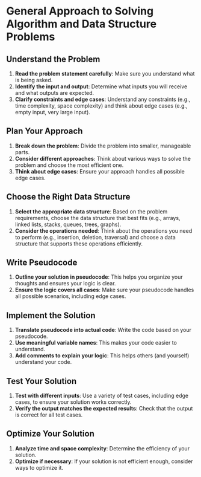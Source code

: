 # General Approach to Solving Algorithm and Data Structure Problems

## Understand the Problem

1. **Read the problem statement carefully**: Make sure you understand what is being asked.
2. **Identify the input and output**: Determine what inputs you will receive and what outputs are expected.
3. **Clarify constraints and edge cases**: Understand any constraints (e.g., time complexity, space complexity) and think about edge cases (e.g., empty input, very large input).

## Plan Your Approach

1. **Break down the problem**: Divide the problem into smaller, manageable parts.
2. **Consider different approaches**: Think about various ways to solve the problem and choose the most efficient one.
3. **Think about edge cases**: Ensure your approach handles all possible edge cases.

## Choose the Right Data Structure

1. **Select the appropriate data structure**: Based on the problem requirements, choose the data structure that best fits (e.g., arrays, linked lists, stacks, queues, trees, graphs).
2. **Consider the operations needed**: Think about the operations you need to perform (e.g., insertion, deletion, traversal) and choose a data structure that supports these operations efficiently.

## Write Pseudocode

1. **Outline your solution in pseudocode**: This helps you organize your thoughts and ensures your logic is clear.
2. **Ensure the logic covers all cases**: Make sure your pseudocode handles all possible scenarios, including edge cases.

## Implement the Solution

1. **Translate pseudocode into actual code**: Write the code based on your pseudocode.
2. **Use meaningful variable names**: This makes your code easier to understand.
3. **Add comments to explain your logic**: This helps others (and yourself) understand your code.

## Test Your Solution

1. **Test with different inputs**: Use a variety of test cases, including edge cases, to ensure your solution works correctly.
2. **Verify the output matches the expected results**: Check that the output is correct for all test cases.

## Optimize Your Solution

1. **Analyze time and space complexity**: Determine the efficiency of your solution.
2. **Optimize if necessary**: If your solution is not efficient enough, consider ways to optimize it.